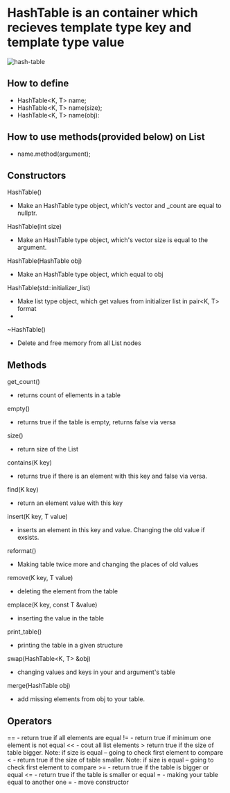 # HashTable is an container which recieves template type key and template type value  
![hash-table](https://user-images.githubusercontent.com/88653435/208425661-2ea84691-b9e0-4abc-a438-4819d80fa112.png)


## How to define
-    HashTable<K, T> name;
-    HashTable<K, T> name(size);
-    HashTable<K, T> name(obj):
  
  ## How to use methods(provided below) on List 
 -    name.method(argument);

## Constructors

HashTable()
-    Make an HashTable type object, which's vector and _count are equal to nullptr.

HashTable(int size)
-	Make an HashTable type object, which's vector size is equal to the argument. 

HashTable(HashTable obj)
-	Make an HashTable type object, which equal to obj

HashTable(std::initializer_list)
-	Make list type object, which get values from initializer list in pair<K, T> format
-	
~HashTable()
-	Delete and free memory from all List nodes

## Methods
get_count()
-	returns count of ellements in a table

empty()
-	returns true if the table is empty, returns false via versa

size()
-	return size of the List

contains(K key)
-	returns true if there is an element with this key and false via versa.

find(K key)
-	return an element value with this key 

insert(K key, T value)
-	inserts an element in this key and value. Changing the old value if exsists.

reformat()
-	Making table twice more and changing the places of old values

remove(K key, T value)
-	deleting the element from the table

emplace(K key, const T &value)
-	inserting the value in the table

print_table()
-	printing the table in a given structure

swap(HashTable<K, T> &obj)
-	changing values and keys in your and argument's table

merge(HashTable obj)
-	add missing elements from obj to your table.


## Operators
==   - return true if all elements are equal
!= - return true if minimum one element is not equal
<< - cout all list elements
\> return true if the size of table bigger. Note: if size is equal – going to check first element to compare
< - return true if the size of table smaller. Note: if size is equal – going to check first element to compare
\>= - return true if the table is bigger or equal
<= - return true if the table is smaller or equal
= - making your table equal to another one 
= - move constructor
